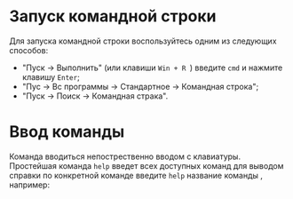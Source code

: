 # Запуск командной строки 
Для запуска  командной строки воспользуйтесь одним из следующих способов:
* "Пуск -> Выполнить" (или клавиши  `Win + R `) введите `cmd` и нажмите клавишу `Enter`;
* "Пус -> Вс программы -> Стандартное -> Командная строка";
* "Пуск -> Поиск ->  Командная страка".

# Ввод  команды 
Команда вводиться непострественно вводом с клавиатуры. Простейшая команда `help` введет всех доступных команд для выводом справки  по конкретной команде введите  `help` название  команды , например:
